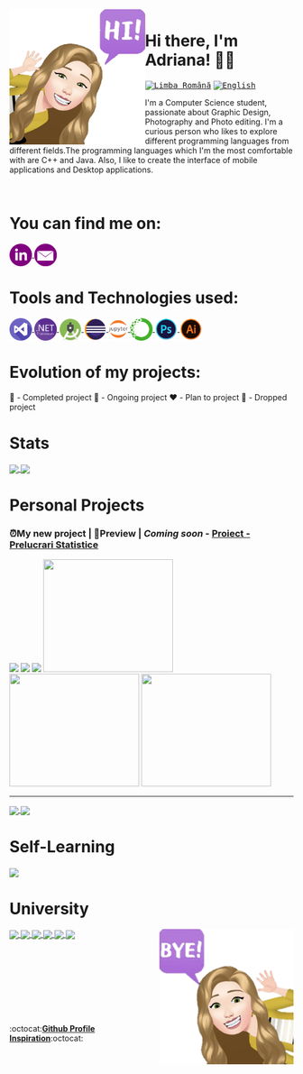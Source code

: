 <a>
     <img src = "Logo/avatarp.png" width = "auto" height="240px" align = "left"/> 
</a>

# Hi there, I'm Adriana! 👋🏻

<kbd>[<img title="Limba Română" alt="Limba Română" src="https://user-images.githubusercontent.com/60271540/116548645-3687e500-a8fd-11eb-946e-9309066a2985.png" width="30">](https://github.com/Adriana-Giol/Adriana-Giol/blob/main/Translations/README.ro.md)</kbd>
<kbd>[<img title="English" alt="English" src="https://user-images.githubusercontent.com/60271540/116549222-e2c9cb80-a8fd-11eb-8162-8d5aab49336d.png" width="30">](https://github.com/Adriana-Giol/Adriana-Giol/blob/main/Translations/README.en.md)</kbd>

<!--<kbd>[<img title="Française" alt="Française" src="https://user-images.githubusercontent.com/60271540/116549067-bc0b9500-a8fd-11eb-89a6-8fb32d308b43.png" width="30">]()</kbd>
<kbd>[<img title="한국어" alt="한국어" src="https://user-images.githubusercontent.com/60271540/116549395-16a4f100-a8fe-11eb-8316-6f08c963e339.png" width="30">]()</kbd>
-->

I'm a Computer Science student, passionate about Graphic Design, Photography and Photo editing. I'm a curious person who likes to explore different programming languages from different fields.The programming languages which I'm the most comfortable with are C++ and Java. Also, I like to create the interface of mobile applications and Desktop applications.

<!-- <a>
<img src = "Logo/annyeong.gif" width = "auto" height="140px" align = "right"/> 
</a>-->
</br>

# You can find me on:
<a href = "https://www.linkedin.com/in/adriana-giol-4a4b3b154/">
    <img src = "Logo/linkedin2.png" alt="Linkedin" width = "auto" height="40px" align="center" title="Linkedin"/>
</a>
<a href = "mailto:gioladriana@yahoo.com/">
    <img src = "Logo/email.png" alt="Email" width = "auto" height="40px" align="center"title="Email" />
</a>

# Tools and Technologies used:
<a href = "https://visualstudio.microsoft.com/">
    <img src = "Logo/visualstudio.png" alt="Visual Studio" width = "auto" height="40px" align="center" title="Microsoft Visual Studio" />
</a>
<a href = "https://dotnet.microsoft.com/download/dotnet-framework">
    <img src = "Logo/dot.png" alt=".NET Framework" width = "auto" height="40px" align="center" title=".NET Framework" />
</a>
<a href = "https://developer.android.com/studio">
    <img src = "Logo/android.png" alt="Android SDK" width = "auto" height="40px" align="center" title="Android SDK" />
</a>
<a href = "https://www.eclipse.org/downloads/">
    <img src = "Logo/eclipse.png" alt="Eclipse" width = "auto" height="40px" align="center" title="Eclipse"/>
</a>
<a href="https://jupyter.org/"/>
    <img src = "Logo/ju.png" alt="Jupyter Lab" width = "auto" height="40px" align="center"title="Jupyter Lab" /> 
</a> 

<a href = "https://www.anaconda.com/">
    <img src = "Logo/anaconda.png" alt="Anaconda" width = "auto" height="40px" align="center" title="Anaconda" />
</a>
<a href = "https://www.adobe.com/products/photoshop.html/">
    <img src = "Logo/photoshop.png" alt="Photoshop" width = "auto" height="40px" align="center"title="Adobe Photoshop" />
</a>
<a href = "https://www.adobe.com/products/illustrator.html/">
    <img src = "Logo/Ai.png" alt="Illustrator" width = "auto" height="40px" align="center"title="Adobe Illustrator" />
</a>

# Evolution of my projects:
💚 - Completed project
💛 - Ongoing project
❤️ - Plan to project
🖤 - Dropped project
     
# Stats
<a href = "https://github.com/Adriana-Giol?tab=repositories">
  <img align = "center" src = "https://github-readme-stats.vercel.app/api?username=Adriana-Giol&count_private=true&show_icons=true&theme=jolly&include_all_commits=true&card_width=50px" />
</a>               
<a href = "https://github.com/Adriana-Giol?tab=repositories">
  <img align = "center" src = "https://github-readme-stats.vercel.app/api/top-langs/?username=Adriana-Giol&langs_count=15&count_private=true&theme=jolly&layout=compact&card_width=250px" />
</a>

# Personal Projects
### ⏰My new project | 👀Preview | *Coming soon* - [Proiect - Prelucrari Statistice](https://github.com/Adriana-Giol/Proiect-Prelucrari-Statistice)
<p float="left">
  <img src="https://user-images.githubusercontent.com/60271540/130851262-7634eecc-d0b7-44cd-aaea-98035113e616.png" width="230" />
  <img src="https://user-images.githubusercontent.com/60271540/130851956-d4c26a1f-5dd8-4488-b42b-ce7468ace4b1.png" width="230" />
  <img src="https://user-images.githubusercontent.com/60271540/130853115-b2d59e36-210a-4410-ac57-3f1d901b4607.png" width="230"/> 
     
  <img src="https://user-images.githubusercontent.com/60271540/130850975-949068ac-1124-49fe-abbe-8e063c2f71fa.png" width="230" height="200"/>
  <img src="https://user-images.githubusercontent.com/60271540/130854037-53c7ef64-e2e4-4af8-adbb-18b724cb25fe.png" width="230" height="200"/>
  <img src="https://user-images.githubusercontent.com/60271540/130853485-a3609039-d9d9-4488-ab30-f2ceaa1e285d.png" width="230" height="200"/>
  
</p>

--------------------------------------------------------
<a href = "https://github.com/Adriana-Giol/Proiect-Pachete-Software">
  <img src = "https://github-readme-stats.vercel.app/api/pin/?username=Adriana-Giol&repo=Proiect-Pachete-Software&theme=jolly&hide_border" align = "center"/>
</a>

<a href = "https://github.com/Adriana-Giol/Proiect-Prelucrari-Statistice">
  <img src = "https://github-readme-stats.vercel.app/api/pin/?username=Adriana-Giol&repo=Proiect-Prelucrari-Statistice&theme=jolly&hide_border" align = "center"/>
</a>


# Self-Learning
<a href = "https://github.com/Adriana-Giol/Workspace-SoftbinatorLabs-Frontend">
  <img src = "https://github-readme-stats.vercel.app/api/pin/?username=Adriana-Giol&repo=Workspace-SoftbinatorLabs-Frontend&theme=jolly&hide_border" align = "center"/>
</a>


# University
<a href = "https://github.com/Adriana-Giol/Laborator-Bazele-Programarii">
  <img src = "https://github-readme-stats.vercel.app/api/pin/?username=Adriana-Giol&repo=Laborator-Bazele-Programarii&theme=jolly&hide_border" align = "center"/>
</a>

<a href = "https://github.com/Adriana-Giol/Laborator-Baze-de-Date">
  <img src = "https://github-readme-stats.vercel.app/api/pin/?username=Adriana-Giol&repo=Laborator-Baze-de-Date&theme=jolly&hide_border" align = "center"/>
</a>

<a href = "https://github.com/Adriana-Giol/Laborator-Structuri-de-Date">
  <img src = "https://github-readme-stats.vercel.app/api/pin/?username=Adriana-Giol&repo=Laborator-Structuri-de-Date&theme=jolly&hide_border" align = "center"/>
</a>

<a href = "https://github.com/Adriana-Giol/Laborator-Programare-Aplicatii-Windows">
  <img src = "https://github-readme-stats.vercel.app/api/pin/?username=Adriana-Giol&repo=Laborator-Programare-Aplicatii-Windows&theme=jolly&hide_border" align = "center"/>
</a>

<a href = "https://github.com/Adriana-Giol/Laborator-Dispozitive-si-Aplicatii-Mobile">
  <img src = "https://github-readme-stats.vercel.app/api/pin/?username=Adriana-Giol&repo=Laborator-Dispozitive-si-Aplicatii-Mobile&theme=jolly&hide_border" align = "center"/>
</a>

<a href = "https://github.com/Adriana-Giol/Laborator-Calitate-si-Testare-Software">
  <img src = "https://github-readme-stats.vercel.app/api/pin/?username=Adriana-Giol&repo=Laborator-Calitate-si-Testare-Software&theme=jolly&hide_border" align = "center"/>
</a>


<a>
     <img src = "Logo/avatarpr.png" width = "auto" height="240px" align = "right"/> 
 </a>  

</br>
</br>
</br>
</br> 
</br>
</br>
</br>
</br>
</br>

:octocat:[**Github Profile Inspiration**](https://www.blogdeit.ro/cum-sa-iti-faci-o-pagina-de-github-personalizata/):octocat:

<!--
**Adriana-Giol/Adriana-Giol** is a ✨ _special_ ✨ repository because its `README.md` (this file) appears on your GitHub profile.

<!-- https://github.com/anuraghazra/github-readme-stats/blob/master/themes/README.md -- Theme Statistici github
https://github.com/anuraghazra/github-readme-stats#customization
[![trophy](https://github-profile-trophy.vercel.app/?username=Adriana-Giol&theme=onedark)](https://github.com/ryo-ma/github-profile-trophy) = Trophy
-->
